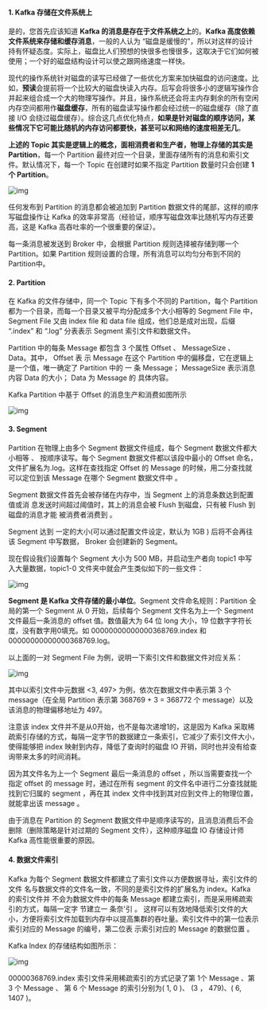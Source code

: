 #### 1. Kafka 存储在文件系统上

是的，您首先应该知道 **Kafka 的消息是存在于文件系统之上**的。**Kafka 高度依赖文件系统来存储和缓存消息**，一般的人认为 “磁盘是缓慢的”，所以对这样的设计持有怀疑态度。实际上，磁盘比人们预想的快很多也慢很多，这取决于它们如何被使用；一个好的磁盘结构设计可以使之跟网络速度一样快。



现代的操作系统针对磁盘的读写已经做了一些优化方案来加快磁盘的访问速度。比如，**预读**会提前将一个比较大的磁盘快读入内存。后写会将很多小的逻辑写操作合并起来组合成一个大的物理写操作。并且，操作系统还会将主内存剩余的所有空闲内存空间都用作**磁盘缓存**，所有的磁盘读写操作都会经过统一的磁盘缓存（除了直接 I/O 会绕过磁盘缓存）。综合这几点优化特点，**如果是针对磁盘的顺序访问，某些情况下它可能比随机的内存访问都要快，甚至可以和网络的速度相差无几**。



**上述的 Topic 其实是逻辑上的概念，面相消费者和生产者，物理上存储的其实是 Partition**，每一个 Partition 最终对应一个目录，里面存储所有的消息和索引文件。默认情况下，每一个 Topic 在创建时如果不指定 Partition 数量时只会创建 **1 个 Partition**。

![img](http://pcc.huitogo.club/4379ac3e8b6e8915bf1bba1e767385a4)



任何发布到 Partition 的消息都会被追加到 Partition 数据文件的尾部，这样的顺序写磁盘操作让 Kafka 的效率非常高（经验证，顺序写磁盘效率比随机写内存还要高，这是 Kafka 高吞吐率的一个很重要的保证）。

每一条消息被发送到 Broker 中，会根据 Partition 规则选择被存储到哪一个 Partition。如果 Partition 规则设置的合理，所有消息可以均匀分布到不同的 Partition中。



#### 2. Partition

在 Kafka 的文件存储中，同一个 Topic 下有多个不同的 Partition，每个 Partition 都为一个目录，而每一个目录又被平均分配成多个大小相等的 Segment File 中，Segment File 又由 index file 和 data file 组成，他们总是成对出现，后缀 “.index” 和 “.log” 分表表示 Segment 索引文件和数据文件。

Partition 中的每条 Message 都包含 3 个属性 Offset 、 MessageSize 、 Data。其中， Offset 表 示 Message 在这个 Partition 中的偏移盘，它在逻辑上是一个值，唯一确定了 Partition 中的 一 条 Message； MessageSize 表示消息内容 Data 的大小； Data 为 Message 的 具体内容。



Kafka Partition 中基于 Offset 的消息生产和消费如图所示

![img](http://pcc.huitogo.club/c94cc5c57543b22f9d7a03f3f1f6fd06)



#### 3. Segment

Partition 在物理上由多个 Segment 数据文件组成，每个 Segment 数据文件都大小相等 、 按顺序读写。每个 Segment 数据文件都以该段中最小的 Offset 命名，文件扩展名为.log。这样在查找指定 Offset 的 Message 的时候，用二分查找就可以定位到该 Message 在哪个 Segment 数据文件中 。

Segment 数据文件首先会被存储在内存中，当 Segment 上的消息条数达到配置值或消 息发送时间超过阈值时，其上的消息会被 Flush 到磁盘，只有被 Flush 到磁盘的消息才能 被消费者消费到 。

Segment 达到 一定的大小(可以通过配置文件设定，默认为 1GB ) 后将不会再往该 Segment 中写数据， Broker 会创建新的 Segment。



现在假设我们设置每个 Segment 大小为 500 MB，并启动生产者向 topic1 中写入大量数据，topic1-0 文件夹中就会产生类似如下的一些文件：

![img](http://pcc.huitogo.club/b9807e51a33b171c1bc8d117fb038ef2)



**Segment 是 Kafka 文件存储的最小单位**。Segment 文件命名规则：Partition 全局的第一个 Segment 从 0 开始，后续每个 Segment 文件名为上一个 Segment 文件最后一条消息的 offset 值。数值最大为 64 位 long 大小，19 位数字字符长度，没有数字用0填充。如 00000000000000368769.index 和 00000000000000368769.log。



以上面的一对 Segment File 为例，说明一下索引文件和数据文件对应关系：

![img](http://pcc.huitogo.club/a226a03f3d69b61c0316de5e716edfdf)



其中以索引文件中元数据 <3, 497> 为例，依次在数据文件中表示第 3 个 message（在全局 Partition 表示第 368769 + 3 = 368772 个 message）以及该消息的物理偏移地址为 497。

注意该 index 文件并不是从0开始，也不是每次递增1的，这是因为 Kafka 采取稀疏索引存储的方式，每隔一定字节的数据建立一条索引，它减少了索引文件大小，使得能够把 index 映射到内存，降低了查询时的磁盘 IO 开销，同时也并没有给查询带来太多的时间消耗。

因为其文件名为上一个 Segment 最后一条消息的 offset ，所以当需要查找一个指定 offset 的 message 时，通过在所有 segment 的文件名中进行二分查找就能找到它归属的 segment ，再在其 index 文件中找到其对应到文件上的物理位置，就能拿出该 message 。



由于消息在 Partition 的 Segment 数据文件中是顺序读写的，且消息消费后不会删除（删除策略是针对过期的 Segment 文件），这种顺序磁盘 IO 存储设计师 Kafka 高性能很重要的原因。



#### 4. 数据文件索引

Kafka 为每个 Segment 数据文件都建立了索引文件以方便数据寻址，索引文件的文件 名与数据文件的文件名一致，不同的是索引文件的扩展名为 index。Kafka 的索引文件并 不会为数据文件中的每条 Message 都建立索引，而是采用稀疏索引的方式，每隔一定字 节建立一 条奈'引 。 这样可以有效地降低索引文件的大小，方便将索引文件加载到内存中以提高集群的吞吐量。索引文件中的第一位表示索引对应的 Message 的编号，第二位表 示索引对应的 Message 的数据位置 。



Kafka lndex 的存储结构如图所示：

![img](http://pcc.huitogo.club/d13e80b081b2383686553327735c1253)



00000368769.index 索引文件采用稀疏索引的方式记录了第 1个 Message 、第 3 个 Message 、 第 6 个 Message 的索引分别为( 1, 0 )、 (3 ， 479)、( 6, 1407 )。